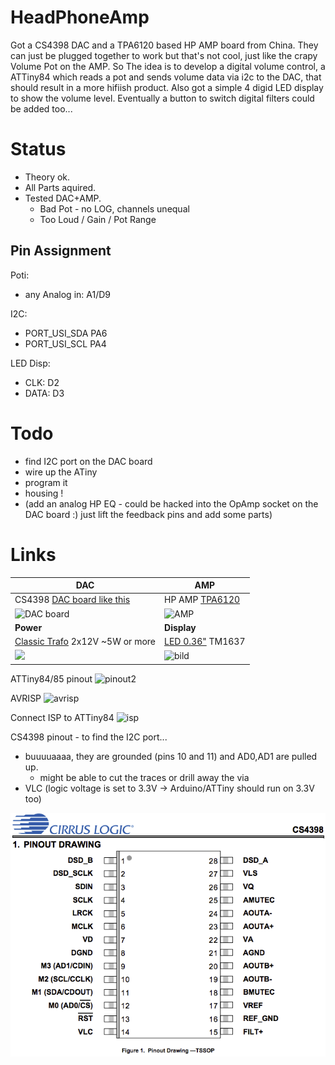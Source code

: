 # HeadPhoneAmp

Got a CS4398 DAC and a TPA6120 based HP AMP board from China.
They can just be plugged together to work but that's not cool, just like the crapy Volume Pot on the AMP.
So The idea is to develop a digital volume control, a ATTiny84 which reads a pot and sends volume data via i2c to the DAC, that should result in a more hifiish product. Also got a simple 4 digid LED display to show the volume level. Eventually a button to switch digital filters could be added too...

# Status

* Theory ok.
* All Parts aquired.
* Tested DAC+AMP.
    * Bad Pot - no LOG, channels unequal
    * Too Loud / Gain / Pot Range

## Pin Assignment

Poti:
* any Analog in: A1/D9

I2C:
* PORT_USI_SDA	PA6
* PORT_USI_SCL	PA4

LED Disp:
* CLK:  D2
* DATA: D3



# Todo

* find I2C port on the DAC board
* wire up the ATiny
* program it
* housing !
* (add an analog HP EQ - could be hacked into the OpAmp socket on the DAC board :) just lift the feedback pins and add some parts)

# Links

| DAC | AMP |
| --- | --- |
| CS4398 [DAC board like this](https://www.aliexpress.com/item/4000013124428.html?spm=a2g0o.productlist.0.0.3c4918649quVu4&algo_pvid=18450fce-c0a6-4c35-8596-8e73343cff46&algo_expid=18450fce-c0a6-4c35-8596-8e73343cff46-0&btsid=369025fc-1d40-4033-9a47-80dc7a496913&ws_ab_test=searchweb0_0,searchweb201602_5,searchweb201603_52) | HP AMP [TPA6120](https://www.aliexpress.com/item/33009022873.html?spm=a2g0o.productlist.0.0.44cd18c6uZEk8I&algo_pvid=68202129-c45c-407c-a77e-ace2c0134305&algo_expid=68202129-c45c-407c-a77e-ace2c0134305-0&btsid=e1ea3df3-0052-4e6e-938e-5456bce36f61&ws_ab_test=searchweb0_0,searchweb201602_5,searchweb201603_52) |
| ![DAC board](https://ae01.alicdn.com/kf/HTB1vwvxaAY2gK0jSZFgq6A5OFXaC/Optical-Coaxial-Audio-Decoder-Cs8416-Cs4398-Chip-24Bit192Khz-Spdif-Coaxial-Optical-Fiber-Dac-Decode-Board-for.jpg_220x220xz.jpg) | ![AMP](https://ae01.alicdn.com/kf/HLB1pHPyf13tHKVjSZSgq6x4QFXap/Tpa6120-Headphone-Amplifier-Board-Hifi-Tpa6120A2-Enthusiast-Headphones-Amp-Amplificador-Zero-Noise-Diy.jpg_220x220xz.jpg) |
| **Power** | **Display** |
| [Classic Trafo](https://www.reichelt.de/trafo-6va-2x-12v-2x-250ma-ui-30-10-5-212-p27548.html?&trstct=pol_5)  2x12V ~5W or more | [LED 0.36"](https://www.aliexpress.com/item/32869623201.html?spm=a2g0o.productlist.0.0.588b25c53beVNQ&algo_pvid=f4e53f3f-f191-4221-8414-23aea6d29d2a&algo_expid=f4e53f3f-f191-4221-8414-23aea6d29d2a-0&btsid=dc824e0f-71a9-4ad4-ba05-c1954363921b&ws_ab_test=searchweb0_0,searchweb201602_5,searchweb201603_52) TM1637 |
| ![](https://cdn-reichelt.de/bilder/web/artikel_ws/C500/!UI3010BL.jpg) | ![bild](https://ae01.alicdn.com/kf/HTB15zf.acvrK1Rjy0Feq6ATmVXaE/4-Digit-LED-0-36-inch-0-36-White-Display-Tube-Decimal-7-Segments-TM1637-Clock.jpg_220x220xz.jpg) |

ATTiny84/85 pinout
![pinout2](https://www.14core.com/wp-content/uploads/2015/06/ATINY-PinOut-Diagram.png)

AVRISP
![avrisp](https://lh4.googleusercontent.com/_N4orY3Ztc3M/Tcq0gtaX_gI/AAAAAAAAAKM/9fju_il9l5U/s800/avrispmkII-pin-out.jpg)

Connect ISP to ATTiny84
![isp](https://42bots.com/wp-content/uploads/2014/01/programming-attiny44-attiny84-with-arduino-uno.png)

CS4398 pinout - to find the I2C port...
* buuuuaaaa, they are grounded (pins 10 and 11) and AD0,AD1 are pulled up.
    * might be able to cut the traces or drill away the via
* VLC (logic voltage is set to 3.3V -> Arduino/ATTiny should run on 3.3V too)

![](images/CS4398pinout.png)
